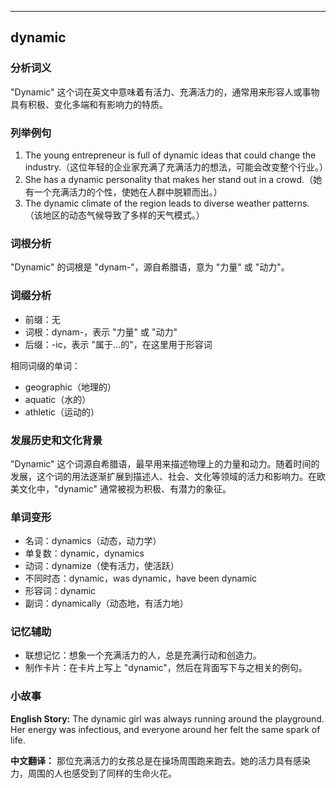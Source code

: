 
---------------
## dynamic
### 分析词义
"Dynamic" 这个词在英文中意味着有活力、充满活力的，通常用来形容人或事物具有积极、变化多端和有影响力的特质。

### 列举例句
1. The young entrepreneur is full of dynamic ideas that could change the industry.（这位年轻的企业家充满了充满活力的想法，可能会改变整个行业。）
2. She has a dynamic personality that makes her stand out in a crowd.（她有一个充满活力的个性，使她在人群中脱颖而出。）
3. The dynamic climate of the region leads to diverse weather patterns.（该地区的动态气候导致了多样的天气模式。）

### 词根分析
"Dynamic" 的词根是 "dynam-"，源自希腊语，意为 "力量" 或 "动力"。

### 词缀分析
- 前缀：无
- 词根：dynam-，表示 "力量" 或 "动力"
- 后缀：-ic，表示 "属于...的"，在这里用于形容词

相同词缀的单词：
- geographic（地理的）
- aquatic（水的）
- athletic（运动的）

### 发展历史和文化背景
"Dynamic" 这个词源自希腊语，最早用来描述物理上的力量和动力。随着时间的发展，这个词的用法逐渐扩展到描述人、社会、文化等领域的活力和影响力。在欧美文化中，"dynamic" 通常被视为积极、有潜力的象征。

### 单词变形
- 名词：dynamics（动态，动力学）
- 单复数：dynamic，dynamics
- 动词：dynamize（使有活力，使活跃）
- 不同时态：dynamic，was dynamic，have been dynamic
- 形容词：dynamic
- 副词：dynamically（动态地，有活力地）

### 记忆辅助
- 联想记忆：想象一个充满活力的人，总是充满行动和创造力。
- 制作卡片：在卡片上写上 "dynamic"，然后在背面写下与之相关的例句。

### 小故事
**English Story:**
The dynamic girl was always running around the playground. Her energy was infectious, and everyone around her felt the same spark of life.

**中文翻译：**
那位充满活力的女孩总是在操场周围跑来跑去。她的活力具有感染力，周围的人也感受到了同样的生命火花。

